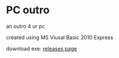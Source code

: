 # PC outro

an outro 4 ur pc

created using MS Viusal Basic 2010 Express

download exe: [releases page](https://github.com/peacock2115/PCoutro/releases/tag/outro_exe_4_u)

